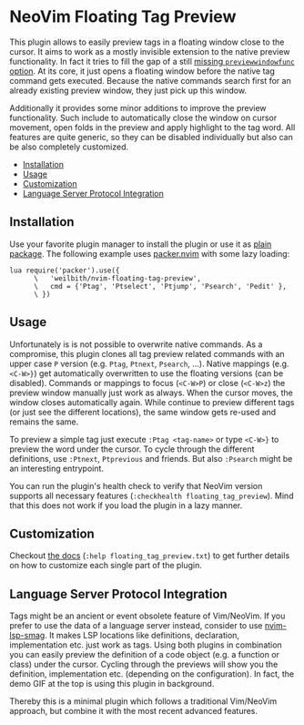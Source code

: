 # NeoVim Floating Tag Preview

This plugin allows to easily preview tags in a floating window close to the
cursor. It aims to work as a mostly invisible extension to the native preview
functionality. In fact it tries to fill the gap of a still [missing
`previewwindowfunc` option](https://github.com/neovim/neovim/issues/12859). At
its core, it just opens a floating window before the native tag command gets
executed. Because the native commands search first for an already existing
preview window, they just pick up this window.

Additionally it provides some minor additions to improve the preview
functionality. Such include to automatically close the window on cursor
movement, open folds in the preview and apply highlight to the tag word. All
features are quite generic, so they can be disabled individually but also
can be also completely customized.

- [Installation](#installation)
- [Usage](#usage)
- [Customization](#customization)
- [Language Server Protocol Integration](#language-server-protocol-integration)


## Installation

Use your favorite plugin manager to install the plugin or use it as [plain
package](https://neovim.io/doc/user/repeat.html#packages). The following
example uses [packer.nvim](https://github.com/wbthomason/packer.nvim) with some
lazy loading:

```vim
lua require('packer').use({
      \   'weilbith/nvim-floating-tag-preview',
      \   cmd = {'Ptag', 'Ptselect', 'Ptjump', 'Psearch', 'Pedit' },
      \ })
```


## Usage

Unfortunately is is not possible to overwrite native commands. As a
compromise, this plugin clones all tag preview related commands with an upper
case `P` version (e.g. `Ptag`, `Ptnext`, `Psearch`, ...). Native mappings
(e.g. `<C-W>}`) get automatically overwritten to use the floating versions
(can be disabled). Commands or mappings to focus (`<C-W>P`) or close
(`<C-W>z`) the preview window manually just work as always. When the cursor
moves, the window closes automatically again. While continue to preview
different tags (or just see the different locations), the same window gets
re-used and remains the same.

To preview a simple tag just execute `:Ptag <tag-name>` or type `<C-W>}` to
preview the word under the cursor. To cycle through the different definitions,
use `:Ptnext`, `Ptprevious` and friends. But also `:Psearch` might be an
interesting entrypoint.

You can run the plugin's health check to verify that NeoVim version supports
all necessary features (`:checkhealth floating_tag_preview`). Mind that this
does not work if you load the plugin in a lazy manner.


## Customization

Checkout [the
docs](https://github.com/weilbith/nvim-floating-tag-preview/blob/master/doc/floating_tag_preview.txt)
(`:help floating_tag_preview.txt`) to get further details on how to customize
each single part of the plugin.

## Language Server Protocol Integration

Tags might be an ancient or event obsolete feature of Vim/NeoVim. If you prefer
to use the data of a language server instead, consider to use
[nvim-lsp-smag](https://github.com/weilbith/nvim-lsp-smag). It makes LSP
locations like definitions, declaration, implementation etc. just work as tags.
Using both plugins in combination you can easily preview the definition of a
code object (e.g. a function or class) under the cursor. Cycling through the
previews will show you the definition, implementation etc. (depending on the
configuration). In fact, the demo GIF at the top is using this plugin in
background.

Thereby this is a minimal plugin which follows a traditional Vim/NeoVim
approach, but combine it with the most recent advanced features.
